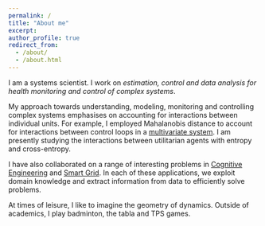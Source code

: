 ```yaml
---
permalink: /
title: "About me"
excerpt: 
author_profile: true
redirect_from: 
  - /about/
  - /about.html
---
```


I am a systems scientist. I work on *estimation, control and data analysis for health monitoring and control of complex systems*.

My approach towards understanding, modeling, monitoring and controlling complex systems emphasises on accounting for interactions between individual units.
For example, I employed Mahalanobis distance to account for interactions between control loops in a [multivariate system](https://doi.org/10.1109/TCST.2015.2468087).
I am presently studying the interactions between utilitarian agents with entropy and cross-entropy.

I have also collaborated on a range of interesting problems in [Cognitive Engineering](https://doi.org/10.1021/acssuschemeng.7b03971) and
[Smart Grid](https://doi.org/10.1016/j.apenergy.2019.113966). In each of these applications, we exploit domain knowledge and extract information from data to efficiently
solve problems.

At times of leisure, I like to imagine the geometry of dynamics. Outside of academics, I play badminton, the tabla and TPS games.